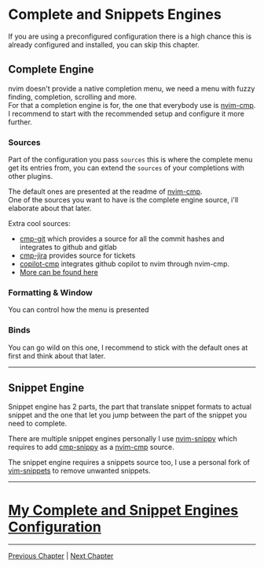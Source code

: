 # Complete and Snippets Engines
If you are using a preconfigured configuration there is a high chance this is already configured and installed, you can skip this chapter.

## Complete Engine
nvim doesn't provide a native completion menu, we need a menu with fuzzy finding, completion, scrolling and more. \
For that a completion engine is for, the one that everybody use is [nvim-cmp](https://github.com/hrsh7th/nvim-cmp). \
I recommend to start with the recommended setup and configure it more further.

### Sources
Part of the configuration you pass `sources` this is where the complete menu get its entries from, you can extend the `sources` of your completions with other plugins.

The default ones are presented at the readme of [nvim-cmp](https://github.com/hrsh7th/nvim-cmp). \
One of the sources you want to have is the complete engine source, i'll elaborate about that later.

Extra cool sources:
* [cmp-git](https://github.com/petertriho/cmp-git) which provides a source for all the commit hashes and integrates to github and gitlab
* [cmp-jira](https://gitlab.com/msvechla/cmp-jira) provides source for tickets
* [copilot-cmp](https://github.com/zbirenbaum/copilot-cmp) integrates github copilot to nvim through nvim-cmp.
* [More can be found here](https://github.com/rockerBOO/awesome-neovim#completion)

### Formatting & Window
You can control how the menu is presented

### Binds
You can go wild on this one, I recommend to stick with the default ones at first and think about that later.

---

## Snippet Engine
Snippet engine has 2 parts, the part that translate snippet formats to actual snippet and the one that let you jump between the part of the snippet you need to complete.

There are multiple snippet engines personally I use [nvim-snippy](https://github.com/dcampos/nvim-snippy) which requires to add [cmp-snippy](https://github.com/dcampos/cmp-snippy) as a [nvim-cmp](https://github.com/hrsh7th/nvim-cmp) source.

The snippet engine requires a snippets source too, I use a personal fork of [vim-snippets](https://github.com/honza/vim-snippets) to remove unwanted snippets.

---

# [My Complete and Snippet Engines Configuration](https://github.com/ofirgall/dotfiles/blob/master/editors/nvim/lua/plugins/autocomplete.lua)

---

[Previous Chapter](./09-code-navigation.md) | [Next Chapter](./11-git.md)
